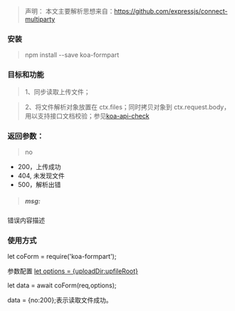 > 声明：
本文主要解析思想来自：https://github.com/expressjs/connect-multiparty

### 安装
> npm install --save koa-formpart

### 目标和功能
> 1、同步读取上传文件；

> 2、将文件解析对象放置在 ctx.files；同时拷贝对象到 ctx.request.body，用以支持接口文档校验；参见[koa-api-check](https://github.com/zhuangchuming/koa-api-check)


### 返回参数：
> no
- 200，上传成功
- 404, 未发现文件
- 500，解析出错
> ##### msg:
错误内容描述

### 使用方式
let coForm = require('koa-formpart');

参数配置
[let options = {uploadDir:upfileRoot}](https://github.com/pillarjs/multiparty)

let data = await coForm(req,options);


data = {no:200};表示读取文件成功。
